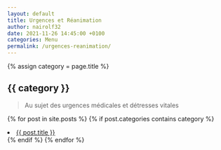 ```yaml
---
layout: default
title: Urgences et Réanimation
author: nairolf32
date: 2021-11-26 14:45:00 +0100
categories: Menu
permalink: /urgences-reanimation/
---
```


{% assign category = page.title %}

<h2>{{ category }}</h2>

> Au sujet des urgences médicales et détresses vitales

{% for post in site.posts %}
{% if post.categories contains category %}
<li> <a href="{{ site.baseurl }}{{ post.url }}">{{ post.title }}</a> </li>
{% endif %}
{% endfor %}

